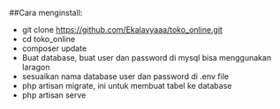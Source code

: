 ##Cara menginstall:

- git clone https://github.com/Ekalavyaaa/toko_online.git 
- cd toko_online
- composer update
- Buat database, buat user dan password di mysql bisa menggunakan laragon 
- sesuaikan nama database user dan password di .env file
- php artisan migrate, ini untuk membuat tabel ke database
- php artisan serve
